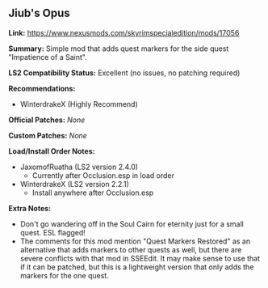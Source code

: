 ## Jiub's Opus

**Link:** https://www.nexusmods.com/skyrimspecialedition/mods/17056

**Summary:** Simple mod that adds quest markers for the side quest "Impatience of a Saint".

**LS2 Compatibility Status:** Excellent (no issues, no patching required)

**Recommendations:** 
* WinterdrakeX (Highly Recommend)

**Official Patches:**
_None_

**Custom Patches:**
_None_

**Load/Install Order Notes:**
* JaxomofRuatha (LS2 version 2.4.0)
  * Currently after Occlusion.esp in load order
* WinterdrakeX (LS2 version 2.2.1)
  * Install anywhere after Occlusion.esp

**Extra Notes:**
* Don't go wandering off in the Soul Cairn for eternity just for a small quest. ESL flagged!
* The comments for this mod mention "Quest Markers Restored" as an alternative that adds markers to other quests as well, but there are severe conflicts with that mod in SSEEdit. It may make sense to use that if it can be patched, but this is a lightweight version that only adds the markers for the one quest.